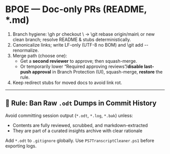 # BPOE — Doc-only PRs (README, *.md)

1) Branch hygiene: \gh pr checkout <PR>\ → \git rebase origin/main\ or new clean branch; resolve README & stubs deterministically.
2) Canonicalize links; write LF-only (UTF-8 no BOM) and \git add --renormalize\.
3) Merge path (choose one):
   - Get a **second reviewer** to approve; then squash-merge.
   - Or temporarily lower “Required approving reviews”/**disable last-push approval** in Branch Protection (UI), squash-merge, **restore** the rule.
4) Keep redirect stubs for moved docs to avoid link rot.

---

## 🔐 Rule: Ban Raw `.odt` Dumps in Commit History

Avoid committing session output (`*.odt`, `*.log`, `*.bak`) unless:
- Contents are fully reviewed, scrubbed, and markdown-extracted
- They are part of a curated insights archive with clear rationale

Add `*.odt` to `.gitignore` globally.
Use `PS7TranscriptCleaner.ps1` before exporting logs.
